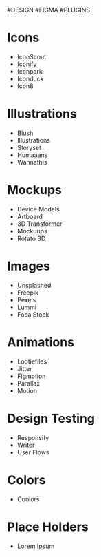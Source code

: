 #DESIGN #FIGMA #PLUGINS 
# Icons
- IconScout
- Iconify
- Iconpark
- Iconduck
- Icon8
# Illustrations
- Blush
- Illustrations
- Storyset
- Humaaans
- Wannathis
# Mockups
- Device Models
- Artboard
- 3D Transformer
- Mockuups
- Rotato 3D
# Images
- Unsplashed
- Freepik
- Pexels
- Lummi
- Foca Stock
# Animations
- Lootiefiles
- Jitter
- Figmotion
- Parallax
- Motion
# Design Testing
- Responsify
- Writer
- User Flows
# Colors
- Coolors
# Place Holders
- Lorem Ipsum